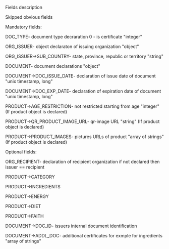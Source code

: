 Fields description

Skipped obvious fields

Mandatory fields:

DOC_TYPE- document type decraration 0 - is certificate "integer"

ORG_ISSUER- object declaraton of issuing organization "object"

ORG_ISSUER->SUB_COUNTRY- state, province, republic or territory "string"

DOCUMENT- document declarations "object"

DOCUMENT->DOC_ISSUE_DATE- declaration of issue date of document "unix timestamp, long"

DOCUMENT->DOC_EXP_DATE- declaration of expiration date of document "unix timestamp, long"

PRODUCT->AGE_RESTRICTION- not restricted starting from age "integer" (If product object is declared)

PRODUCT->QR_PRODUCT_IMAGE_URL- qr-image URL "string" (If product object is declared)

PRODUCT->PRODUCT_IMAGES- pictures URLs of product "array of strings" (If product object is declared)


Optional fields:

ORG_RECIPIENT- declaration of recipient organization if not declared then issuer == recipient

PRODUCT->CATEGORY

PRODUCT->INGREDIENTS

PRODUCT->ENERGY

PRODUCT->DIET

PRODUCT->FAITH

DOCUMENT->DOC_ID- issuers internal document identification

DOCUMENT->ADDL_DOC- additional certificates for exmple for ingredients "array of strings"
